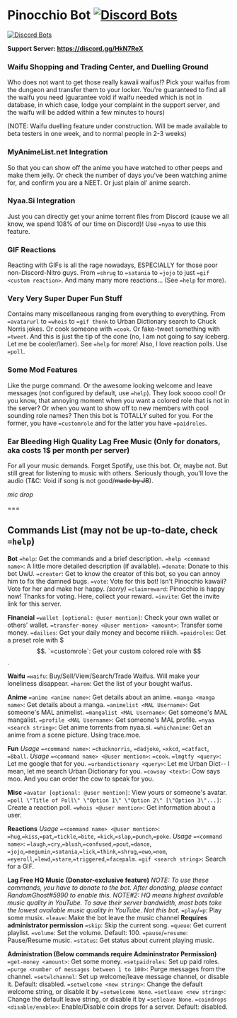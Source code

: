 # Pinocchio Bot [![Discord Bots](https://discordbots.org/api/widget/status/506878658607054849.svg)](https://discordbots.org/bot/506878658607054849)

[![Discord Bots](https://discordbots.org/api/widget/506878658607054849.svg)](https://discordbots.org/bot/506878658607054849)

**Support Server: https://discord.gg/HkN7ReX**

### Waifu Shopping and Trading Center, and Duelling Ground

Who does not want to get those really kawaii waifus!? Pick your waifus from the dungeon and transfer them to your locker. You're guaranteed to find all the waifu you need (guarantee void if waifu needed which is not in database, in which case, lodge your complaint in the support server, and the waifu will be added within a few minutes to hours)

(NOTE: Waifu duelling feature under construction. Will be made available to beta testers in one week, and to normal people in 2-3 weeks)

### MyAnimeList.net Integration

So that you can show off the anime you have watched to other peeps and make them jelly. Or check the number of days you've been watching anime for, and confirm you are a NEET. Or just plain ol' anime search.

### Nyaa.Si Integration

Just you can directly get your anime torrent files from Discord (cause we all know, we spend 108% of our time on Discord)! Use `=nyaa` to use this feature.

### GIF Reactions

Reacting with GIFs is all the rage nowadays, ESPECIALLY for those poor non-Discord-Nitro guys. From `=shrug` to `=satania` to `=jojo` to just `=gif <custom reaction>`. And many many more reactions... (See `=help` for more).

### Very Very Super Duper Fun Stuff

Contains many miscellaneous ranging from everything to everything. From `=avatarurl` to `=whois` to `=gif thonk` to Urban Dictionary search to Chuck Norris jokes.
Or cook someone with `=cook`. Or fake-tweet something with `=tweet`. And this is just the tip of the cone (no, I am not going to say iceberg. Let me be cooler/lamer). See `=help` for more!
Also, I love reaction polls. Use `=poll`.

### Some Mod Features 

Like the purge command. Or the awesome looking welcome and leave messages (not configured by default, use `=help`). They look soooo cool!
Or you know, that annoying moment when you want a colored role that is not in the server? Or when you want to show off to new members with cool sounding role names? Then this bot is TOTALLY suited for you. For the former, you have `=customrole` and for the latter you have `=paidroles`.

### Ear Bleeding High Quality Lag Free Music (Only for donators, aka costs 1$ per month per server)

For all your music demands. Forget Spotify, use this bot. Or, maybe not. But still great for listening to music with others.
Seriously though, you'll love the audio (T&C: Void if song is not good/~~made by JB~~).

*mic drop*

===

## Commands List (may not be up-to-date, check `=help`)

**Bot**
`=help`: Get the commands and a brief description.
`=help <command name>`: A little more detailed description (if available).
`=donate`: Donate to this bot UwU.
`=creator`: Get to know the creator of this bot, so you can annoy him to fix the damned bugs.
`=vote`: Vote for this bot! Isn't Pinocchio kawaii? Vote for her and make her happy. _(sorry)_
`=claimreward`: Pinocchio is happy now! Thanks for voting. Here, collect your reward.
`=invite`: Get the invite link for this server.

**Financial**
`=wallet [optional: @user mention]`: Check your own wallet or others' wallet.
`=transfer-money <@user mention> <amount>`: Transfer some money.
`=dailies`: Get your daily money and become riiiich.
`=paidroles`: Get a preset role with $$$.
`=customrole`: Get your custom colored role with $$$$$$.

**Waifu**
`=waifu`: Buy/Sell/View/Search/Trade Waifus. Will make your loneliness disappear.
`=harem`: Get the list of your bought waifus.

**Anime**
`=anime <anime name>`: Get details about an anime.
`=manga <manga name>`: Get details about a manga.
`=animelist <MAL Username>`: Get someone's MAL animelist.
`=mangalist <MAL Username>`: Get someone's MAL mangalist.
`=profile <MAL Username>`: Get someone's MAL profile.
`=nyaa <search string>`: Get anime torrents from nyaa.si.
`=whichanime`: Get an anime from a scene picture. Using trace.moe.

**Fun**
*Usage* `=<command name>`: `=chucknorris`, `=dadjoke`, `=xkcd`, `=catfact`, `=8ball`.
*Usage* `=<command name> <@user mention>`: `=cook`.
`=lmgtfy <query>`: Let me google that for you.
`=urbandictionary <query>`: Let me Urban Dict-- I mean, let me search Urban Dictionary for you.
`=cowsay <text>`: Cow says moo. And you can order the cow to speak for you.

**Misc**
`=avatar [optional: @user mention]`: View yours or someone's avatar.
`=poll \"Title of Poll\" \"Option 1\" \"Option 2\" [\"Option 3\"...]`: Create a reaction poll.
`=whois <@user mention>`: Get information about a user.

**Reactions**
*Usage* `=<command name> <@user mention>`: `=hug`,`=kiss`,`=pat`,`=tickle`,`=bite`,
`=kick`,`=slap`,`=punch`,`=poke`.
*Usage* `=<command name>`: `=laugh`,`=cry`,`=blush`,`=confused`,`=pout`,`=dance`,
`=jojo`,`=megumin`,`=satania`,`=lick`,`=think`,`=shrug`,`=owo`,`=nom`,
`=eyeroll`,`=lewd`,`=stare`,`=triggered`,`=facepalm`.
`=gif <search string>`: Search for a GIF.

**Lag Free HQ Music** __(Donator-exclusive feature)__
*NOTE: To use these commands, you have to donate to the bot. After donating, please contact RandomGhost#5990 to enable this.*
*NOTE#2: HQ means highest available music quality in YouTube. To save their server bandwidth, most bots take the lowest available music quality in YouTube. Not this bot.*
`=play`/`=p`: Play some musix.
`=leave`: Make the bot leave the music channel **Requires administrator permission**
`=skip`: Skip the current song.
`=queue`: Get current playlist.
`=volume`: Set the volume. Default: 100.
`=pause`/`=resume`: Pause/Resume music.
`=status`: Get status about current playing music.

**Administration (Below commands require Admininstrator Permission)**
`=get-money <amount>`: Get some money.
`=setpaidroles`: Set up paid roles.
`=purge <number of messages between 1 to 100>`: Purge messages from the channel.
`=setwlchannel`: Set up welcome/leave message channel, or disable it. Default: disabled.
`=setwelcome <new string>`: Change the default welcome string, or disable it by `=setwelcome None`.
`=setleave <new string>`: Change the default leave string, or disable it by `=setleave None`.
`=coindrops <disable/enable>`: Enable/Disable coin drops for a server. Default: disabled.
